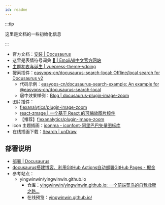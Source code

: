 ```yaml
---
id: readme
---
```

:::tip

这里是文档的一些初始化信息

:::



- 官方文档：[安装 | Docusaurus](https://docusaurus.io/zh-CN/docs/installation)
- 这里是表情符号词典 [📓 | EmojiAll中文官方网站](https://www.emojiall.com/zh-hans)
- [主题初衷与诞生 | vuepress-theme-vdoing](https://doc.xugaoyi.com/pages/52d5c3/#markdown)
- 搜索插件：[easyops-cn/docusaurus-search-local: Offline/local search for Docusaurus v2](https://github.com/easyops-cn/docusaurus-search-local)
  - 代码示例：[easyops-cn/docusaurus-search-example: An example for @easyops-cn/docusaurus-search-local](https://github.com/easyops-cn/docusaurus-search-example)
  - 居中效果样例：[Blog | docusaurus-plugin-image-zoom](https://gabrielcsapo.github.io/docusaurus-plugin-image-zoom/blog/)
- 图片插件：
  - [flexanalytics/plugin-image-zoom](https://github.com/flexanalytics/plugin-image-zoom)
  - [react-zmage | 一个基于 React 的可缩放图片控件](https://zmage.caldis.me/)
  - 【推荐】[flexanalytics/plugin-image-zoom](https://github.com/flexanalytics/plugin-image-zoom)
- icon 主题插画：[iconma - iconfont-阿里巴巴矢量图标库](https://www.iconfont.cn/user/detail?spm=a313x.7781069.1998910419.d9bd4f23f&uid=9747490&nid=I8SI6mOR8vTm)
- 在线插画下载：[Search | unDraw](https://undraw.co/search)







## 部署说明

- [部署 | Docusaurus](https://docusaurus.io/zh-CN/docs/deployment#triggering-deployment-with-github-actions)
- [docusaurus搭建博客，利用GitHub Actions自动部署GitHub Pages - 掘金](https://juejin.cn/post/6936846407051509774)
- 参考站点：
  - yingwinwin/yingwinwin.github.io
    - 仓库：[yingwinwin/yingwinwin.github.io: 一个前端菜鸟的自我救赎之路...](https://github.com/yingwinwin/yingwinwin.github.io)
    - 在线预览：[yingwinwin.github.io/](https://yingwinwin.github.io/)
